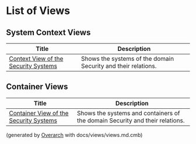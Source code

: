 # List of Views

## System Context Views
| Title | Description |
|---|---|
| [Context View of the Security Systems](context-view.md) | Shows the systems of the domain Security and their relations. |
## Container Views
| Title | Description |
|---|---|
| [Container View of the Security Systems](container-view.md) | Shows the systems and containers of the domain Security and their relations. |


(generated by [Overarch](https://github.com/soulspace-org/overarch) with docs/views/views.md.cmb)
